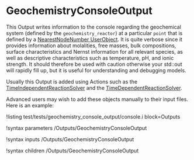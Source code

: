 # GeochemistryConsoleOutput

This Output writes information to the console regarding the geochemical system (defined by the `geochemistry_reactor`) at a particular `point` that is defined by a [NearestNodeNumber UserObject](framework:NearestNodeNumberUO.md).  It is quite verbose since it provides information about molalities, free masses, bulk compositions, surface characteristics and Nernst information for all relevant species, as well as descriptive characteristics such as temperature, pH, and ionic strength.  It should therefore be used with caution otherwise your std::out will rapidly fill up, but it is useful for understanding and debugging models.

Usually this Output is added using Actions such as the [TimeIndependentReactionSolver](TimeIndependentReactionSolver/index.md) and the [TimeDependentReactionSolver](TimeDependentReactionSolver/index.md).

Advanced users may wish to add these objects manually to their input files.  Here is an example:

!listing test/tests/geochemistry_console_output/console.i block=Outputs

!syntax parameters /Outputs/GeochemistryConsoleOutput

!syntax inputs /Outputs/GeochemistryConsoleOutput

!syntax children /Outputs/GeochemistryConsoleOutput
